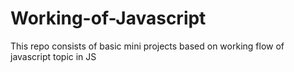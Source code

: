 # Working-of-Javascript
This repo consists of basic mini projects based on working flow of javascript topic in JS
